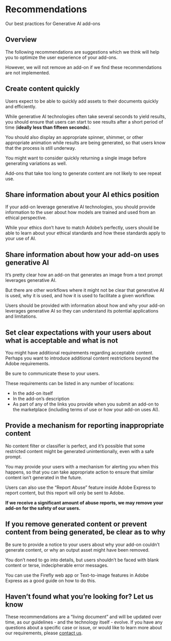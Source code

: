 # Recommendations

Our best practices for Generative AI add-ons

## Overview

The following recommendations are suggestions which we think will help you to optimize the user experience of your add-ons.

However, we will not remove an add-on if we find these recommendations are not implemented.

## Create content quickly

Users expect to be able to quickly add assets to their documents quickly and efficiently.

While generative AI technologies often take several seconds to yield results, you should ensure that users can start to see results after a short period of time (**ideally less than fifteen seconds**).

You should also display an appropriate spinner, shimmer, or other appropriate animation while results are being generated, so that users know that the process is still underway.

You might want to consider quickly returning a single image before generating variations as well.

Add-ons that take too long to generate content are not likely to see repeat use.

## Share information about your AI ethics position

If your add-on leverage generative AI technologies, you should provide information to the user about how models are trained and used from an ethical perspective.

While your ethics don’t have to match Adobe’s perfectly, users should be able to learn about your ethical standards and how these standards apply to your use of AI.

## Share information about how your add-on uses generative AI

It’s pretty clear how an add-on that generates an image from a text prompt leverages generative AI.

But there are other workflows where it might not be clear that generative AI is used, why it is used, and how it is used to facilitate a given workflow.

Users should be provided with information about how and why your add-on leverages generative AI so they can understand its potential applications and limitations.

## Set clear expectations with your users about what is acceptable and what is not

You might have additional requirements regarding acceptable content. Perhaps you want to introduce additional content restrictions beyond the Adobe requirements.

Be sure to communicate these to your users.

These requirements can be listed in any number of locations:

- In the add-on itself
- In the add-on’s description
- As part of any of the links you provide when you submit an add-on to the marketplace (including terms of use or how your add-on uses AI).

## Provide a mechanism for reporting inappropriate content

No content filter or classifier is perfect, and it’s possible that some restricted content might be generated unintentionally, even with a safe prompt.

You may provide your users with a mechanism for alerting you when this happens, so that you can take appropriate action to ensure that similar content isn’t generated in the future.

Users can also use the “Report Abuse” feature inside Adobe Express to report content, but this report will only be sent to Adobe.

**If we receive a significant amount of abuse reports, we may remove your add-on for the safety of our users.**

## If you remove generated content or prevent content from being generated, be clear as to why

Be sure to provide a notice to your users about why your add-on couldn’t generate content, or why an output asset might have been removed.

You don’t need to go into details, but users shouldn’t be faced with blank content or terse, indecipherable error messages.

You can use the Firefly web app or Text-to-image features in Adobe Express as a good guide on how to do this.

## Haven’t found what you’re looking for? Let us know

These recommendations are a “living document” and will be updated over time, as our guidelines - and the technology itself - evolve. If you have any questions about a specific case or issue, or would like to learn more about our requirements, please [contact us](mailto:cc-extensibility-genai-integration-support@adobe.com).
